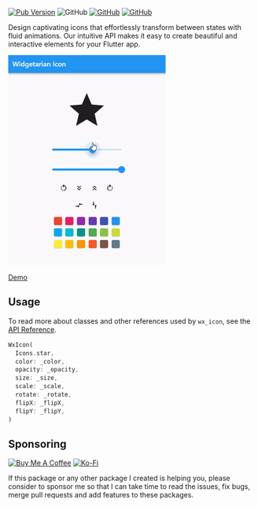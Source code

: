 [![Pub Version](https://img.shields.io/pub/v/wx_icon)](https://pub.dev/packages/wx_icon) ![GitHub](https://img.shields.io/github/license/davigmacode/flutter_wx_icon) [![GitHub](https://badgen.net/badge/icon/buymeacoffee?icon=buymeacoffee&color=yellow&label)](https://www.buymeacoffee.com/davigmacode) [![GitHub](https://badgen.net/badge/icon/ko-fi?icon=kofi&color=red&label)](https://ko-fi.com/davigmacode)

Design captivating icons that effortlessly transform between states with fluid animations. Our intuitive API makes it easy to create beautiful and interactive elements for your Flutter app.

[![Preview](https://github.com/davigmacode/flutter_wx_icon/raw/main/media/preview.gif)](https://davigmacode.github.io/flutter_wx_icon)

[Demo](https://davigmacode.github.io/flutter_wx_icon)

## Usage

To read more about classes and other references used by `wx_icon`, see the [API Reference](https://pub.dev/documentation/wx_icon/latest/).

```dart
WxIcon(
  Icons.star,
  color: _color,
  opacity: _opacity,
  size: _size,
  scale: _scale,
  rotate: _rotate,
  flipX: _flipX,
  flipY: _flipY,
)
```

## Sponsoring

<a href="https://www.buymeacoffee.com/davigmacode" target="_blank"><img src="https://cdn.buymeacoffee.com/buttons/v2/default-yellow.png" alt="Buy Me A Coffee" height="45"></a>
<a href="https://ko-fi.com/davigmacode" target="_blank"><img src="https://storage.ko-fi.com/cdn/brandasset/kofi_s_tag_white.png" alt="Ko-Fi" height="45"></a>

If this package or any other package I created is helping you, please consider to sponsor me so that I can take time to read the issues, fix bugs, merge pull requests and add features to these packages.